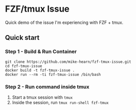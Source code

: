 # FZF/tmux Issue

Quick demo of the issue I'm experiencing with FZF + tmux.

## Quick start

### Step 1 - Build & Run Container

    git clone https://github.com/mike-hearn/fzf-tmux-issue.git
    cd fzf-tmux-issue
    docker build -t fzf-tmux-issue .
    docker run --rm -ti fzf-tmux-issue /bin/bash

### Step 2 - Run command inside tmux

1. Start a tmux session with `tmux`
2. Inside the session, run `tmux run-shell fzf-tmux`




